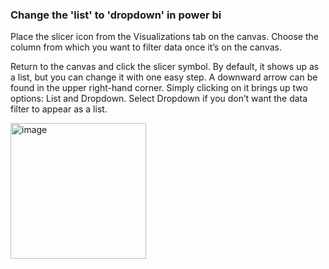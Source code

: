 ### Change the 'list' to 'dropdown' in power bi

Place the slicer icon from the Visualizations tab on the canvas. Choose the column from which you want to filter data once it’s on the canvas. 

Return to the canvas and click the slicer symbol. By default, it shows up as a list, but you can change it with one easy step. A downward arrow can be found in the upper right-hand corner. Simply clicking on it brings up two options: List and Dropdown. Select Dropdown if you don’t want the data filter to appear as a list. 



<img width="217" alt="image" src="https://user-images.githubusercontent.com/53594146/173331515-18d1956c-32eb-4a2b-a35f-7c57415388d2.png">

